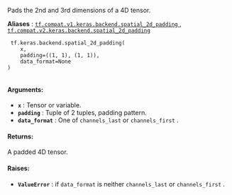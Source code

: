 Pads the 2nd and 3rd dimensions of a 4D tensor.

**Aliases** : [ `tf.compat.v1.keras.backend.spatial_2d_padding` ](/api_docs/python/tf/keras/backend/spatial_2d_padding), [ `tf.compat.v2.keras.backend.spatial_2d_padding` ](/api_docs/python/tf/keras/backend/spatial_2d_padding)

```
 tf.keras.backend.spatial_2d_padding(
    x,
    padding=((1, 1), (1, 1)),
    data_format=None
)
 
```

#### Arguments:
- **`x`** : Tensor or variable.
- **`padding`** : Tuple of 2 tuples, padding pattern.
- **`data_format`** : One of  `channels_last`  or  `channels_first` .


#### Returns:
A padded 4D tensor.

#### Raises:
- **`ValueError`** : if  `data_format`  is neither `channels_last`  or  `channels_first` .
